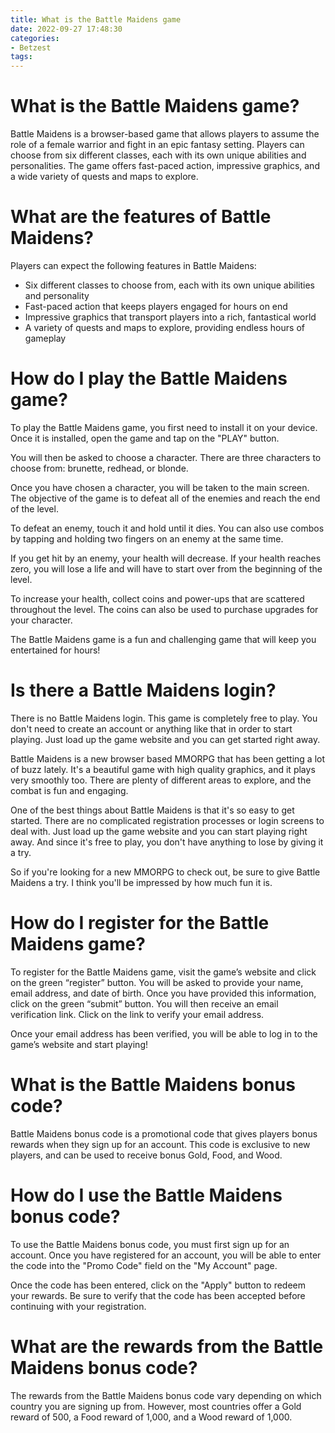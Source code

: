 ```yaml
---
title: What is the Battle Maidens game
date: 2022-09-27 17:48:30
categories:
- Betzest
tags:
---
```



#  What is the Battle Maidens game?

Battle Maidens is a browser-based game that allows players to assume the role of a female warrior and fight in an epic fantasy setting. Players can choose from six different classes, each with its own unique abilities and personalities. The game offers fast-paced action, impressive graphics, and a wide variety of quests and maps to explore.

# What are the features of Battle Maidens?

Players can expect the following features in Battle Maidens:

- Six different classes to choose from, each with its own unique abilities and personality
- Fast-paced action that keeps players engaged for hours on end
- Impressive graphics that transport players into a rich, fantastical world
- A variety of quests and maps to explore, providing endless hours of gameplay

#  How do I play the Battle Maidens game?

To play the Battle Maidens game, you first need to install it on your device. Once it is installed, open the game and tap on the "PLAY" button.

You will then be asked to choose a character. There are three characters to choose from: brunette, redhead, or blonde.

Once you have chosen a character, you will be taken to the main screen. The objective of the game is to defeat all of the enemies and reach the end of the level.

To defeat an enemy, touch it and hold until it dies. You can also use combos by tapping and holding two fingers on an enemy at the same time.

If you get hit by an enemy, your health will decrease. If your health reaches zero, you will lose a life and will have to start over from the beginning of the level.

To increase your health, collect coins and power-ups that are scattered throughout the level. The coins can also be used to purchase upgrades for your character.

The Battle Maidens game is a fun and challenging game that will keep you entertained for hours!

#  Is there a Battle Maidens login?

There is no Battle Maidens login. This game is completely free to play. You don't need to create an account or anything like that in order to start playing. Just load up the game website and you can get started right away.

Battle Maidens is a new browser based MMORPG that has been getting a lot of buzz lately. It's a beautiful game with high quality graphics, and it plays very smoothly too. There are plenty of different areas to explore, and the combat is fun and engaging.

One of the best things about Battle Maidens is that it's so easy to get started. There are no complicated registration processes or login screens to deal with. Just load up the game website and you can start playing right away. And since it's free to play, you don't have anything to lose by giving it a try.

So if you're looking for a new MMORPG to check out, be sure to give Battle Maidens a try. I think you'll be impressed by how much fun it is.

#  How do I register for the Battle Maidens game?

To register for the Battle Maidens game, visit the game’s website and click on the green “register” button. You will be asked to provide your name, email address, and date of birth. Once you have provided this information, click on the green “submit” button. You will then receive an email verification link. Click on the link to verify your email address.

Once your email address has been verified, you will be able to log in to the game’s website and start playing!

#  What is the Battle Maidens bonus code?

Battle Maidens bonus code is a promotional code that gives players bonus rewards when they sign up for an account. This code is exclusive to new players, and can be used to receive bonus Gold, Food, and Wood.

# How do I use the Battle Maidens bonus code?

To use the Battle Maidens bonus code, you must first sign up for an account. Once you have registered for an account, you will be able to enter the code into the "Promo Code" field on the "My Account" page.

Once the code has been entered, click on the "Apply" button to redeem your rewards. Be sure to verify that the code has been accepted before continuing with your registration.

# What are the rewards from the Battle Maidens bonus code?

The rewards from the Battle Maidens bonus code vary depending on which country you are signing up from. However, most countries offer a Gold reward of 500, a Food reward of 1,000, and a Wood reward of 1,000.